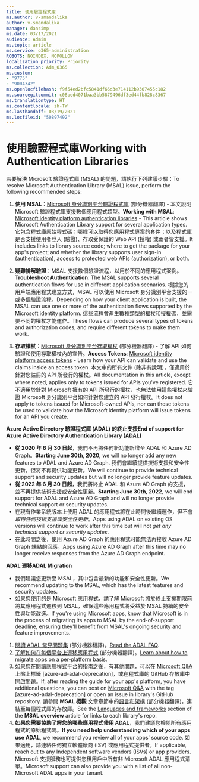 ```yaml
---
title: 使用驗證程式庫
ms.author: v-smandalika
author: v-smandalika
manager: dansimp
ms.date: 03/17/2021
audience: Admin
ms.topic: article
ms.service: o365-administration
ROBOTS: NOINDEX, NOFOLLOW
localization_priority: Priority
ms.collection: Adm_O365
ms.custom:
- "9775"
- "9004342"
ms.openlocfilehash: f9f54ed2bfc5841df66d3e714112b9307455c182
ms.sourcegitcommit: c08bed4071baa3bb5879496df3ed44fb828c8367
ms.translationtype: HT
ms.contentlocale: zh-TW
ms.lasthandoff: 03/19/2021
ms.locfileid: "50897492"
---
```

# <a name="working-with-authentication-libraries"></a><span data-ttu-id="ecacd-102">使用驗證程式庫</span><span class="sxs-lookup"><span data-stu-id="ecacd-102">Working with Authentication Libraries</span></span>

<span data-ttu-id="ecacd-103">若要解決 Microsoft 驗證程式庫 (MSAL) 的問題，請執行下列建議步驟：</span><span class="sxs-lookup"><span data-stu-id="ecacd-103">To resolve Microsoft Authentication Library (MSAL) issue, perform the following recommended steps:</span></span>

1. <span data-ttu-id="ecacd-104">**使用 MSAL**：[Microsoft 身分識別平台驗證程式庫](https://docs.microsoft.com/azure/active-directory/develop/reference-v2-libraries) (部分機器翻譯) - 本文說明 Microsoft 驗證程式庫支援數個應用程式類型。</span><span class="sxs-lookup"><span data-stu-id="ecacd-104">**Working with MSAL**: [Microsoft identity platform authentication libraries](https://docs.microsoft.com/azure/active-directory/develop/reference-v2-libraries) - This article shows Microsoft Authentication Library support for several application types.</span></span> <span data-ttu-id="ecacd-105">它包含程式庫原始程式碼；哪裡可以取得您應用程式專案的套件；以及程式庫是否支援使用者登入 (驗證)、存取受保護的 Web API (授權) 或兩者皆支援。</span><span class="sxs-lookup"><span data-stu-id="ecacd-105">It includes links to library source code; where to get the package for your app's project; and whether the library supports user sign-in (authentication), access to protected web APIs (authorization), or both.</span></span>

2. <span data-ttu-id="ecacd-106">**疑難排解驗證**：MSAL 支援數個驗證流程，以用於不同的應用程式案例。</span><span class="sxs-lookup"><span data-stu-id="ecacd-106">**Troubleshoot Authentication**: The MSAL supports several authentication flows for use in different application scenarios.</span></span> <span data-ttu-id="ecacd-107">根據您的用戶端應用程式建立方式，MSAL 可以使用 Microsoft 身分識別平台支援的一或多個驗證流程。</span><span class="sxs-lookup"><span data-stu-id="ecacd-107">Depending on how your client application is built, the MSAL can use one or more of the authentication flows supported by the Microsoft identity platform.</span></span> <span data-ttu-id="ecacd-108">這些流程會產生數種類型的權杖和授權碼，並需要不同的權杖才能運作。</span><span class="sxs-lookup"><span data-stu-id="ecacd-108">These flows can produce several types of tokens and authorization codes, and require different tokens to make them work.</span></span>

3. <span data-ttu-id="ecacd-109">**存取權杖**：[Microsoft 身分識別平台存取權杖](https://docs.microsoft.com/azure/active-directory/develop/access-tokens) (部分機器翻譯) - 了解 API 如何驗證和使用存取權杖內的宣告。</span><span class="sxs-lookup"><span data-stu-id="ecacd-109">**Access Tokens**: [Microsoft identity platform access tokens](https://docs.microsoft.com/azure/active-directory/develop/access-tokens) - Learn how your API can validate and use the claims inside an access token.</span></span> <span data-ttu-id="ecacd-110">本文中的所有文件 (除非有說明)，僅適用於針對您註冊的 API 所發行的權杖。</span><span class="sxs-lookup"><span data-stu-id="ecacd-110">All documentation in this article, except where noted, applies only to tokens issued for APIs you've registered.</span></span> <span data-ttu-id="ecacd-111">它不適用於針對 Microsoft 擁有的 API 所發行的權杖，也無法使用這些權杖來驗證 Microsoft 身分識別平台如何針對您建立的 API 發行權杖。</span><span class="sxs-lookup"><span data-stu-id="ecacd-111">It does not apply to tokens issued for Microsoft-owned APIs, nor can those tokens be used to validate how the Microsoft identity platform will issue tokens for an API you create.</span></span>

<span data-ttu-id="ecacd-112">**Azure Active Directory 驗證程式庫 (ADAL) 的終止支援**</span><span class="sxs-lookup"><span data-stu-id="ecacd-112">**End of support for Azure Active Directory Authentication Library (ADAL)**</span></span>

- <span data-ttu-id="ecacd-113">**從 2020 年 6 月 30 日起**，我們不再將任何新功能新增至 ADAL 和 Azure AD Graph。</span><span class="sxs-lookup"><span data-stu-id="ecacd-113">**Starting June 30th, 2020,** we will no longer add any new features to ADAL and Azure AD Graph.</span></span> <span data-ttu-id="ecacd-114">我們會繼續提供技術支援和安全性更新，但將不再提供功能更新。</span><span class="sxs-lookup"><span data-stu-id="ecacd-114">We will continue to provide technical support and security updates but will no longer provide feature updates.</span></span>
- <span data-ttu-id="ecacd-115">**從 2022 年 6 月 30 日起**，我們將終止 ADAL 和 Azure AD Graph 的支援，並不再提供技術支援或安全性更新。</span><span class="sxs-lookup"><span data-stu-id="ecacd-115">**Starting June 30th, 2022,** we will end support for ADAL and Azure AD Graph and will no longer provide technical support or security updates.</span></span>
- <span data-ttu-id="ecacd-116">在現有作業系統版本上使用 ADAL 的應用程式將在此時間後繼續運作，但不會 *取得任何技術支援或安全性更新*。</span><span class="sxs-lookup"><span data-stu-id="ecacd-116">Apps using ADAL on existing OS versions will continue to work after this time but will not *get any technical support or security updates*.</span></span>
- <span data-ttu-id="ecacd-117">在此時間之後，使用 Azure AD Graph 的應用程式可能無法再接收 Azure AD Graph 端點的回應。</span><span class="sxs-lookup"><span data-stu-id="ecacd-117">Apps using Azure AD Graph after this time may no longer receive responses from the Azure AD Graph endpoint.</span></span>

<span data-ttu-id="ecacd-118">**ADAL 遷移**</span><span class="sxs-lookup"><span data-stu-id="ecacd-118">**ADAL Migration**</span></span>

- <span data-ttu-id="ecacd-119">我們建議您更新至 MSAL，其中包含最新的功能和安全性更新。</span><span class="sxs-lookup"><span data-stu-id="ecacd-119">We recommend updating to the MSAL, which has the latest features and security updates.</span></span>
- <span data-ttu-id="ecacd-120">如果您使用的是 Microsoft 應用程式，請了解 Microsoft 將於終止支援期限前將其應用程式遷移到 MSAL，確保這些應用程式將受益於 MSAL 持續的安全性與功能改進。</span><span class="sxs-lookup"><span data-stu-id="ecacd-120">If you're using Microsoft apps, know that Microsoft is in the process of migrating its apps to MSAL by the end-of-support deadline, ensuring they'll benefit from MSAL's ongoing security and feature improvements.</span></span>

1. <span data-ttu-id="ecacd-121">[閱讀 ADAL 常見問題集](https://docs.microsoft.com/azure/active-directory/develop/msal-migration#frequently-asked-questions-faq) (部分機器翻譯)。</span><span class="sxs-lookup"><span data-stu-id="ecacd-121">[Read the ADAL FAQ](https://docs.microsoft.com/azure/active-directory/develop/msal-migration#frequently-asked-questions-faq).</span></span>
2. <span data-ttu-id="ecacd-122">[了解如何在每個平台上遷移應用程式](https://docs.microsoft.com/azure/active-directory/develop/msal-migration#migration-guidance) (部分機器翻譯)。</span><span class="sxs-lookup"><span data-stu-id="ecacd-122">[Learn about how to migrate apps on a per-platform basis](https://docs.microsoft.com/azure/active-directory/develop/msal-migration#migration-guidance).</span></span>
3. <span data-ttu-id="ecacd-123">如果您在閱讀應用程式平台的指南之後，有其他問題，可以在 [Microsoft Q&A](https://docs.microsoft.com/answers/topics/azure-ad-adal-deprecation.html) 上貼上標籤 [azure-ad-adal-deprecation]，或在程式庫的 GitHub 存放庫中開啟問題。</span><span class="sxs-lookup"><span data-stu-id="ecacd-123">If, after reading the guide for your app's platform, you have additional questions, you can post on [Microsoft Q&A](https://docs.microsoft.com/answers/topics/azure-ad-adal-deprecation.html) with the tag [azure-ad-adal-deprecation] or open an issue in library's GitHub repository.</span></span> <span data-ttu-id="ecacd-124">請參閱 **MSAL 概觀** 文章章節中的[語言和架構](https://docs.microsoft.com/azure/active-directory/develop/msal-overview#languages-and-frameworks) (部分機器翻譯)，連結至每個程式庫的存放庫。</span><span class="sxs-lookup"><span data-stu-id="ecacd-124">See the [Languages and frameworks](https://docs.microsoft.com/azure/active-directory/develop/msal-overview#languages-and-frameworks) section of the **MSAL overview** article for links to each library's repo.</span></span>
4. <span data-ttu-id="ecacd-125">**如果您需要協助了解您的哪些應用程式使用 ADAL**，我們建議您檢閱所有應用程式的原始程式碼。</span><span class="sxs-lookup"><span data-stu-id="ecacd-125">**If you need help understanding which of your apps use ADAL**, we recommend you review all of your apps' source code.</span></span> <span data-ttu-id="ecacd-126">如果適用，請連絡任何獨立軟體廠商 (ISV) 或應用程式提供者。</span><span class="sxs-lookup"><span data-stu-id="ecacd-126">If applicable, reach out to any Independent software vendors (ISVs) or app providers.</span></span> <span data-ttu-id="ecacd-127">Microsoft 支援服務也可提供您租用戶中所有非 Microsoft ADAL 應用程式清單。</span><span class="sxs-lookup"><span data-stu-id="ecacd-127">Microsoft support can also provide you with a list of all non-Microsoft ADAL apps in your tenant.</span></span>







